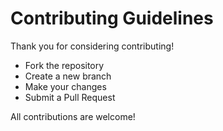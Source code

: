 # Contributing Guidelines

Thank you for considering contributing!

- Fork the repository
- Create a new branch
- Make your changes
- Submit a Pull Request

All contributions are welcome!
